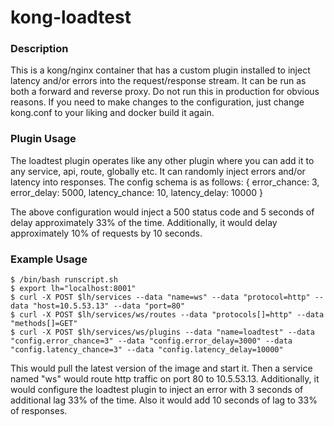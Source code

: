 # kong-loadtest

### Description
This is a kong/nginx container that has a custom plugin installed to inject latency and/or errors into the request/response stream.
It can be run as both a forward and reverse proxy. Do not run this in production for obvious reasons. If you need to make changes
to the configuration, just change kong.conf to your liking and docker build it again.

### Plugin Usage
The loadtest plugin operates like any other plugin where you can add it to any service, api, route, globally etc.
It can randomly inject errors and/or latency into responses. The config schema is as follows:
    {
        error_chance: 3,
        error_delay: 5000,
        latency_chance: 10,
        latency_delay: 10000
    }

The above configuration would inject a 500 status code and 5 seconds of delay approximately 33% of the time. Additionally, it would delay
approximately 10% of requests by 10 seconds.

### Example Usage
    $ /bin/bash runscript.sh
    $ export lh="localhost:8001"
    $ curl -X POST $lh/services --data "name=ws" --data "protocol=http" --data "host=10.5.53.13" --data "port=80"
    $ curl -X POST $lh/services/ws/routes --data "protocols[]=http" --data "methods[]=GET"
    $ curl -X POST $lh/services/ws/plugins --data "name=loadtest" --data "config.error_chance=3" --data "config.error_delay=3000" --data "config.latency_chance=3" --data "config.latency_delay=10000"

This would pull the latest version of the image and start it. Then a service named "ws" would route http traffic on port 80 to 10.5.53.13. Additionally, it would
configure the loadtest plugin to inject an error with 3 seconds of additional lag 33% of the time. Also it would add 10 seconds of lag to 33% of responses.